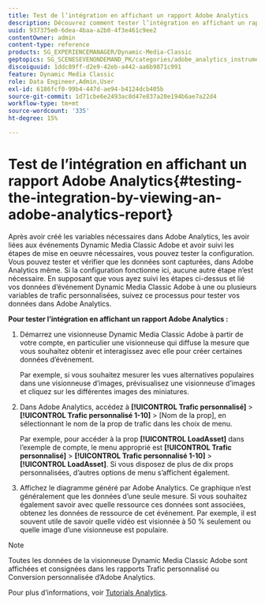 ```yaml
---
title: Test de l’intégration en affichant un rapport Adobe Analytics
description: Découvrez comment tester l’intégration en affichant un rapport Adobe Analytics.
uuid: 937375e0-6dea-4baa-a2b0-4f3e461c9ee2
contentOwner: admin
content-type: reference
products: SG_EXPERIENCEMANAGER/Dynamic-Media-Classic
geptopics: SG_SCENESEVENONDEMAND_PK/categories/adobe_analytics_instrumentation_kit
discoiquuid: 1ddc89ff-d2e9-42eb-a442-aa6b9871c991
feature: Dynamic Media Classic
role: Data Engineer,Admin,User
exl-id: 6186fcf0-99b4-447d-ae94-b4124dcb405b
source-git-commit: 1d71cbe6e2493ac8d47e837a20e194b6ae7a22d4
workflow-type: tm+mt
source-wordcount: '335'
ht-degree: 15%

---
```


# Test de l’intégration en affichant un rapport Adobe Analytics{#testing-the-integration-by-viewing-an-adobe-analytics-report}

Après avoir créé les variables nécessaires dans Adobe Analytics, les avoir liées aux événements Dynamic Media Classic Adobe et avoir suivi les étapes de mise en oeuvre nécessaires, vous pouvez tester la configuration. Vous pouvez tester et vérifier que les données sont capturées, dans Adobe Analytics même. Si la configuration fonctionne ici, aucune autre étape n’est nécessaire. En supposant que vous ayez suivi les étapes ci-dessus et lié vos données d’événement Dynamic Media Classic Adobe à une ou plusieurs variables de trafic personnalisées, suivez ce processus pour tester vos données dans Adobe Analytics.

**Pour tester l’intégration en affichant un rapport Adobe Analytics :**

1. Démarrez une visionneuse Dynamic Media Classic Adobe à partir de votre compte, en particulier une visionneuse qui diffuse la mesure que vous souhaitez obtenir et interagissez avec elle pour créer certaines données d’événement.

   Par exemple, si vous souhaitez mesurer les vues alternatives populaires dans une visionneuse d’images, prévisualisez une visionneuse d’images et cliquez sur les différentes images des miniatures.

1. Dans Adobe Analytics, accédez à **[!UICONTROL Trafic personnalisé]** > **[!UICONTROL Trafic personnalisé 1-10]** > [Nom de la prop], en sélectionnant le nom de la prop de trafic dans les choix de menu.

   Par exemple, pour accéder à la prop **[!UICONTROL LoadAsset]** dans l’exemple de compte, le menu approprié est **[!UICONTROL Trafic personnalisé]** > **[!UICONTROL Trafic personnalisé 1-10]** > **[!UICONTROL LoadAsset]**. Si vous disposez de plus de dix props personnalisées, d’autres options de menu s’affichent également.

1. Affichez le diagramme généré par Adobe Analytics. Ce graphique n’est généralement que les données d’une seule mesure. Si vous souhaitez également savoir avec quelle ressource ces données sont associées, obtenez les données de ressource de cet événement. Par exemple, il est souvent utile de savoir quelle vidéo est visionnée à 50 % seulement ou quelle image d’une visionneuse est populaire.

>[!NOTE]
>
>Toutes les données de la visionneuse Dynamic Media Classic Adobe sont affichées et consignées dans les rapports Trafic personnalisé ou Conversion personnalisée d’Adobe Analytics.

Pour plus d’informations, voir [Tutorials Analytics](https://experienceleague.adobe.com/docs/analytics-learn/tutorials/overview.html).